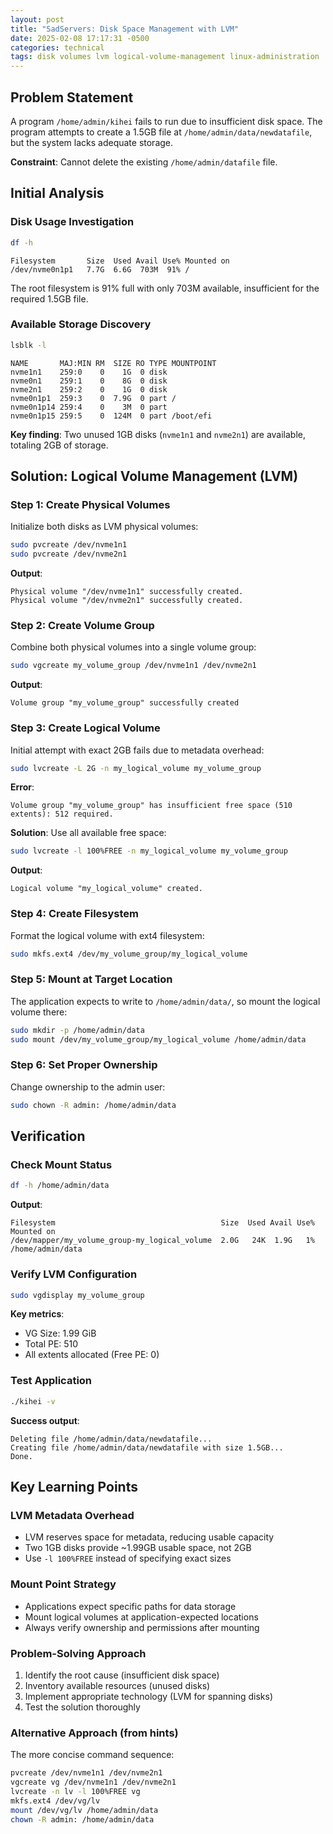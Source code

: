 ```yaml
---
layout: post
title: "SadServers: Disk Space Management with LVM"
date: 2025-02-08 17:17:31 -0500
categories: technical
tags: disk volumes lvm logical-volume-management linux-administration
---
```


## Problem Statement

A program `/home/admin/kihei` fails to run due to insufficient disk space. The program attempts to create a 1.5GB file at `/home/admin/data/newdatafile`, but the system lacks adequate storage.

**Constraint**: Cannot delete the existing `/home/admin/datafile` file.

## Initial Analysis

### Disk Usage Investigation

```bash
df -h
```

```
Filesystem       Size  Used Avail Use% Mounted on
/dev/nvme0n1p1   7.7G  6.6G  703M  91% /
```

The root filesystem is 91% full with only 703M available, insufficient for the required 1.5GB file.

### Available Storage Discovery

```bash
lsblk -l
```

```
NAME       MAJ:MIN RM  SIZE RO TYPE MOUNTPOINT
nvme1n1    259:0    0    1G  0 disk
nvme0n1    259:1    0    8G  0 disk
nvme2n1    259:2    0    1G  0 disk
nvme0n1p1  259:3    0  7.9G  0 part /
nvme0n1p14 259:4    0    3M  0 part
nvme0n1p15 259:5    0  124M  0 part /boot/efi
```

**Key finding**: Two unused 1GB disks (`nvme1n1` and `nvme2n1`) are available, totaling 2GB of storage.

## Solution: Logical Volume Management (LVM)

### Step 1: Create Physical Volumes

Initialize both disks as LVM physical volumes:

```bash
sudo pvcreate /dev/nvme1n1
sudo pvcreate /dev/nvme2n1
```

**Output**:

```
Physical volume "/dev/nvme1n1" successfully created.
Physical volume "/dev/nvme2n1" successfully created.
```

### Step 2: Create Volume Group

Combine both physical volumes into a single volume group:

```bash
sudo vgcreate my_volume_group /dev/nvme1n1 /dev/nvme2n1
```

**Output**:

```
Volume group "my_volume_group" successfully created
```

### Step 3: Create Logical Volume

Initial attempt with exact 2GB fails due to metadata overhead:

```bash
sudo lvcreate -L 2G -n my_logical_volume my_volume_group
```

**Error**:

```
Volume group "my_volume_group" has insufficient free space (510 extents): 512 required.
```

**Solution**: Use all available free space:

```bash
sudo lvcreate -l 100%FREE -n my_logical_volume my_volume_group
```

**Output**:

```
Logical volume "my_logical_volume" created.
```

### Step 4: Create Filesystem

Format the logical volume with ext4 filesystem:

```bash
sudo mkfs.ext4 /dev/my_volume_group/my_logical_volume
```

### Step 5: Mount at Target Location

The application expects to write to `/home/admin/data/`, so mount the logical volume there:

```bash
sudo mkdir -p /home/admin/data
sudo mount /dev/my_volume_group/my_logical_volume /home/admin/data
```

### Step 6: Set Proper Ownership

Change ownership to the admin user:

```bash
sudo chown -R admin: /home/admin/data
```

## Verification

### Check Mount Status

```bash
df -h /home/admin/data
```

**Output**:

```
Filesystem                                     Size  Used Avail Use% Mounted on
/dev/mapper/my_volume_group-my_logical_volume  2.0G   24K  1.9G   1% /home/admin/data
```

### Verify LVM Configuration

```bash
sudo vgdisplay my_volume_group
```

**Key metrics**:

- VG Size: 1.99 GiB
- Total PE: 510
- All extents allocated (Free PE: 0)

### Test Application

```bash
./kihei -v
```

**Success output**:

```
Deleting file /home/admin/data/newdatafile...
Creating file /home/admin/data/newdatafile with size 1.5GB...
Done.
```

## Key Learning Points

### LVM Metadata Overhead

- LVM reserves space for metadata, reducing usable capacity
- Two 1GB disks provide ~1.99GB usable space, not 2GB
- Use `-l 100%FREE` instead of specifying exact sizes

### Mount Point Strategy

- Applications expect specific paths for data storage
- Mount logical volumes at application-expected locations
- Always verify ownership and permissions after mounting

### Problem-Solving Approach

1. Identify the root cause (insufficient disk space)
2. Inventory available resources (unused disks)
3. Implement appropriate technology (LVM for spanning disks)
4. Test the solution thoroughly

### Alternative Approach (from hints)

The more concise command sequence:

```bash
pvcreate /dev/nvme1n1 /dev/nvme2n1
vgcreate vg /dev/nvme1n1 /dev/nvme2n1
lvcreate -n lv -l 100%FREE vg
mkfs.ext4 /dev/vg/lv
mount /dev/vg/lv /home/admin/data
chown -R admin: /home/admin/data
```
